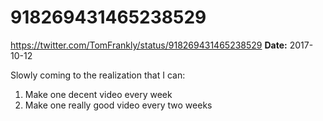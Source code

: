 # 918269431465238529
https://twitter.com/TomFrankly/status/918269431465238529
**Date:** 2017-10-12

Slowly coming to the realization that I can:

1. Make one decent video every week
2. Make one really good video every two weeks

